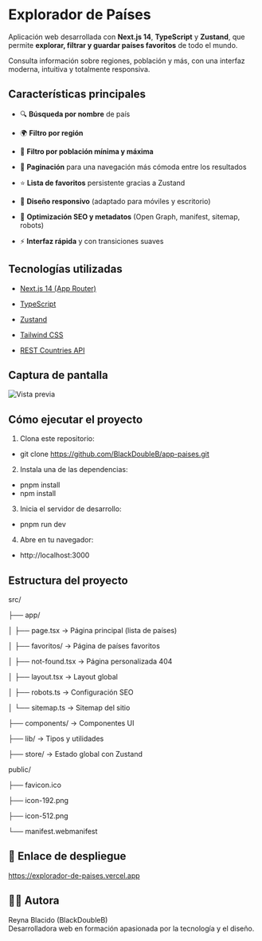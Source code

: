 # Explorador de Países

Aplicación web desarrollada con **Next.js 14**, **TypeScript** y **Zustand**, que permite **explorar, filtrar y guardar países favoritos** de todo el mundo.

Consulta información sobre regiones, población y más, con una interfaz moderna, intuitiva y totalmente responsiva.

## Características principales

- 🔍 **Búsqueda por nombre** de país

- 🌍 **Filtro por región**

- 👥 **Filtro por población mínima y máxima**

- 📄 **Paginación** para una navegación más cómoda entre los resultados

- ⭐ **Lista de favoritos** persistente gracias a Zustand

- 📱 **Diseño responsivo** (adaptado para móviles y escritorio)

- 🧭 **Optimización SEO y metadatos** (Open Graph, manifest, sitemap, robots)

- ⚡ **Interfaz rápida** y con transiciones suaves

  
## Tecnologías utilizadas

- [Next.js 14 (App Router)](https://nextjs.org/)

- [TypeScript](https://www.typescriptlang.org/)

- [Zustand](https://zustand-demo.pmnd.rs/)

- [Tailwind CSS](https://tailwindcss.com/)

- [REST Countries API](https://restcountries.com/)


## Captura de pantalla

![Vista previa](https://res.cloudinary.com/doublebl/image/upload/v1759812537/explorador_paises_tkec6u.png)


## Cómo ejecutar el proyecto

1. Clona este repositorio:
  - git clone https://github.com/BlackDoubleB/app-paises.git

2. Instala una de las dependencias:
- pnpm install
- npm install

3. Inicia el servidor de desarrollo:
  - pnpm run dev  

4. Abre en tu navegador:
 -  http://localhost:3000
 

## Estructura del proyecto

src/

├── app/

│ ├── page.tsx → Página principal (lista de países)

│ ├── favoritos/ → Página de países favoritos

│ ├── not-found.tsx → Página personalizada 404

│ ├── layout.tsx → Layout global

│ ├── robots.ts → Configuración SEO

│ └── sitemap.ts → Sitemap del sitio

├── components/ → Componentes UI

├── lib/ → Tipos y utilidades

├── store/ → Estado global con Zustand

public/

├── favicon.ico

├── icon-192.png

├── icon-512.png

└── manifest.webmanifest


## 🔗 Enlace de despliegue
https://explorador-de-paises.vercel.app  


## 👩‍💻 Autora

Reyna Blacido (BlackDoubleB)  
Desarrolladora web en formación apasionada por la tecnología y el diseño.
